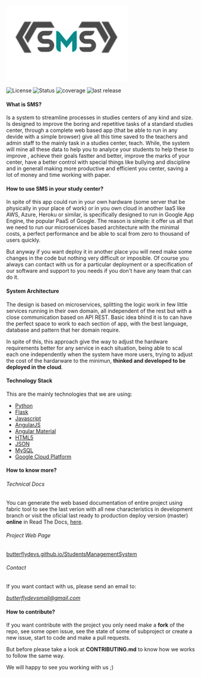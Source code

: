 ![](docs/source/img/sms.png)

![License](http://img.shields.io/badge/license-GPLv3-blue.svg)
![Status](https://img.shields.io/badge/status-pre--alpha-red.svg)
![coverage](https://img.shields.io/badge/coverage-10%25-orange.svg)
![last release](https://img.shields.io/badge/last%20release-v0.1--pre--alpha-yellow.svg)

#### What is **SMS**?

Is a system to streamline processes in studies centers of any kind and size. Is designed to improve the boring and repetitive tasks of a standard studies center, through a complete web based app (that be able to run in any devide with a simple browser) give all this time saved to the teachers and admin staff to the mainly task in a studies center, teach.
While, the system will mine all these data to help you to analyce your students to help these to improve , achieve their  goals fastter and better, improve the marks of your center, have a better control with special things like bullying and discipline and in generall making more productive and efficient you center, saving a lot of money and  time working with paper.


#### How to use SMS in your study center?

In spite of this app could run in your own hardware (some server that be physically in your place of work) or in you own cloud in another IaaS like AWS, Azure, Heroku or similar, is specifically designed to run in Google App Engine, the popular PaaS of Google. The reason is simple: it offer us  all that we need to run our  microservices based architecture with the minimal costs, a perfect performance and be able to scal from zero to thousand of users quickly.

But anyway if you want deploy it in another place you will need make some changes in the code but nothing very difficult or imposible. Of course you always can contact with us for a particular deployment or a specification of our software and support to you needs if you don't have any team that can do it.


#### System Architecture

The design is based on microservices, splitting the logic work in few little services running in their own domain, all independent of the rest but with a close communication based on API REST.
Basic idea bhind it is to can have the perfect space to work to each section of app, with the best language, database and pattern that her domain require.

In spite of this, this approach give the way to adjust the hardware requirements better for any service in each situation, being able to scal each one independently when the system have more users, trying to adjust the cost of the hardarware to the minimun, **thinked and developed to be deployed in the cloud**.


#### Technology Stack

This are the mainly technologies that we are using:

- [Python](https://www.python.org/)
- [Flask](http://flask.pocoo.org/)
- [Javascript](https://www.javascript.com/)
- [AngularJS](https://angularjs.org/)
- [Angular Material](https://material.angularjs.org/latest/)
- [HTML5](https://www.w3.org/TR/html5/)
- [JSON](http://www.json.org/json-es.html)
- [MySQL](https://www.mysql.com/)
- [Google Cloud Platform](https://cloud.google.com/)


#### How to know more?

###### Technical Docs

You can generate the web based documentation of entire project using fabric tool to see the last verion with all new characteristics in development branch or visit the oficial last ready to production deploy version (master) **online** in Read The Docs, [here](https://readthedocs.org/).


###### Project Web Page

[butterflydevs.github.io/StudentsManagementSystem](http://butterflydevs.github.io/StudentsManagementSystem/)

###### Contact

If you want contact with us, please send an email to:

*butterflydevsmail@gmail.com*

#### How to contribute?

If you want contribute with the project you only need make a **fork** of the repo, see some open issue, see the state of some of subproject or create a new issue, start to code and make a pull requests.

But before please take a look at **CONTRIBUTING.md** to know how we works to follow the same way.

We will happy to see you working with us ;)
